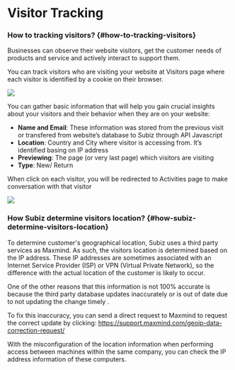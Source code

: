 # Visitor Tracking

### How to tracking visitors? {#how-to-tracking-visitors}

Businesses can observe their website visitors, get the customer needs of products and service and actively interact to support them.

You can track visitors who are visiting your website at Visitors page where each visitor is identified by a cookie on their browser.

![](https://blobscdn.gitbook.com/v0/b/gitbook-28427.appspot.com/o/assets%2F-LCRyorjbiqahpgQn1sP%2F-LD0dGwdafSEXk1GD2P3%2F-LD0dapi2mJP5goMj3f7%2FVisitor-page.png?alt=media&token=2d19f1c6-2df1-48e4-b1f6-40f300025e49)

You can gather basic information that will help you gain crucial insights about your visitors and their behavior when they are on your website:

* **Name and Email**: These information was stored from the previous visit or transfered from website’s database to Subiz through API Javascript
* **Location**: Country and City where visitor is accessing from. It’s identified basing on IP address
* **Previewing**: The page \(or very last page\) which visitors are visiting
* **Type**: New/ Return

When click on each visitor, you will be redirected to Activities page to make conversation with that visitor

![](https://blobscdn.gitbook.com/v0/b/gitbook-28427.appspot.com/o/assets%2F-LCRyorjbiqahpgQn1sP%2F-LD0dGwdafSEXk1GD2P3%2F-LD0dVmWSJ2erTitjWHW%2Fnew-conversation.png?alt=media&token=b65f1570-77bc-403a-9989-653736667a7d)

### How Subiz determine visitors location? {#how-subiz-determine-visitors-location}

To determine customer's geographical location, Subiz uses a third party services as Maxmind. As such, the visitors location is determined based on the IP address. These IP addresses are sometimes associated with an Internet Service Provider \(ISP\) or VPN \(Virtual Private Network\), so the difference with the actual location of the customer is likely to occur.

One of the other reasons that this information is not 100% accurate is because the third party database updates inaccurately or is out of date due to not updating the change timely .

To fix this inaccuracy, you can send a direct request to Maxmind to request the correct update by clicking: https://support.maxmind.com/geoip-data-correction-request/

With the misconfiguration of the location information when performing access between machines within the same company, you can check the IP address information of these computers.

